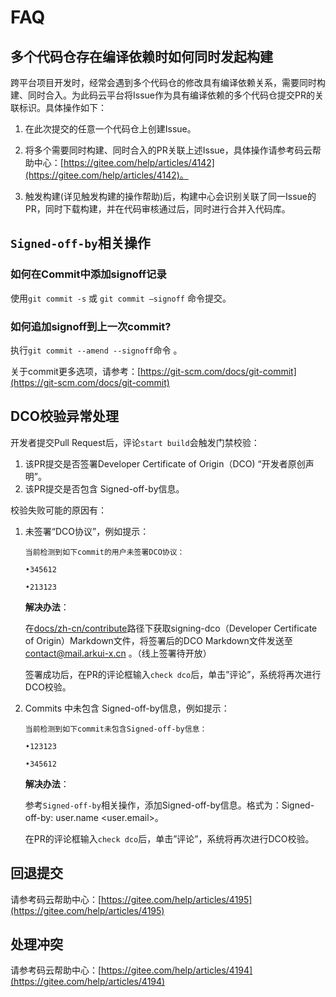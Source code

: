 # FAQ


## 多个代码仓存在编译依赖时如何同时发起构建

跨平台项目开发时，经常会遇到多个代码仓的修改具有编译依赖关系，需要同时构建、同时合入。为此码云平台将Issue作为具有编译依赖的多个代码仓提交PR的关联标识。具体操作如下：

1. 在此次提交的任意一个代码仓上创建Issue。

2. 将多个需要同时构建、同时合入的PR关联上述Issue，具体操作请参考码云帮助中心：[https://gitee.com/help/articles/4142](https://gitee.com/help/articles/4142)。

3. 触发构建\(详见触发构建的操作帮助\)后，构建中心会识别关联了同一Issue的PR，同时下载构建，并在代码审核通过后，同时进行合并入代码库。

## `Signed-off-by`相关操作

### 如何在Commit中添加signoff记录

使用`git commit -s` 或 `git commit –signoff` 命令提交。

### 如何追加signoff到上一次commit?

执行`git commit --amend --signoff`命令 。

关于commit更多选项，请参考：[https://git-scm.com/docs/git-commit](https://git-scm.com/docs/git-commit)

## DCO校验异常处理

开发者提交Pull Request后，评论`start build`会触发门禁校验：

1. 该PR提交是否签署Developer Certificate of Origin（DCO) “开发者原创声明”。
2. 该PR提交是否包含 Signed-off-by信息。

校验失败可能的原因有：

1. 未签署“DCO协议”，例如提示：

   ```
   当前检测到如下commit的用户未签署DCO协议：

   •345612

   •213123
   ```

   **解决办法**：

   在[docs/zh-cn/contribute](https://gitee.com/openharmony/docs/tree/master/zh-cn/contribute)路径下获取signing-dco（Developer Certificate of Origin）Markdown文件，将签署后的DCO Markdown文件发送至[contact@mail.arkui-x.cn](mailto:contact@mail.arkui-x.cn) 。（线上签署待开放）


   签署成功后，在PR的评论框输入`check dco`后，单击”评论”，系统将再次进行DCO校验。

2. Commits 中未包含 Signed-off-by信息，例如提示：

   ```
   当前检测到如下commit未包含Signed-off-by信息：

   •123123

   •345612
   ```

   **解决办法**：

   参考`Signed-off-by`相关操作，添加Signed-off-by信息。格式为：Signed-off-by: user.name <user.email>。

   在PR的评论框输入`check dco`后，单击”评论”，系统将再次进行DCO校验。

## 回退提交

请参考码云帮助中心：[https://gitee.com/help/articles/4195](https://gitee.com/help/articles/4195)

## 处理冲突

请参考码云帮助中心：[https://gitee.com/help/articles/4194](https://gitee.com/help/articles/4194)

